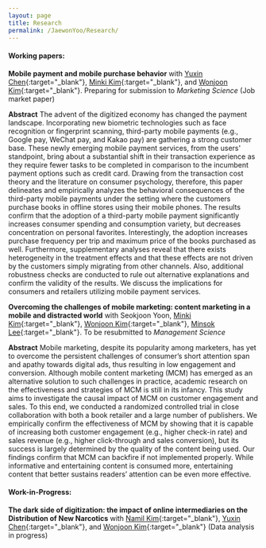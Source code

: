 ```yaml
---
layout: page
title: Research
permalink: /JaewonYoo/Research/
---
```


#### Working papers:

__Mobile payment and mobile purchase behavior__ with [Yuxin Chen](https://shanghai.nyu.edu/academics/faculty/directory/yuxin-chen){:target="_blank"}, [Minki Kim](https://www.business.kaist.edu/faculty/pcmingki){:target="_blank"}, and [Wonjoon Kim](http://wjkim.kaist.ac.kr/home){:target="_blank"}. Preparing for submission to _Marketing Science_ (Job market paper)

__Abstract__  The advent of the digitized economy has changed the payment landscape. Incorporating new biometric technologies such as face recognition or fingerprint scanning, third-party mobile payments (e.g., Google pay, WeChat pay, and Kakao pay) are gathering a strong customer base. These newly emerging mobile payment services, from the users' standpoint, bring about a substantial shift in their transaction experience as they require fewer tasks to be completed in comparison to the incumbent payment options such as credit card. Drawing from the transaction cost theory and the literature on consumer psychology, therefore, this paper delineates and empirically analyzes the behavioral consequences of the third-party mobile payments under the setting where the customers purchase books in offline stores using their mobile phones. The results confirm that the adoption of a third-party mobile payment significantly increases consumer spending and consumption variety, but decreases concentration on personal favorites. Interestingly, the adoption increases purchase frequency per trip and maximum price of the books purchased as well. Furthermore, supplementary analyses reveal that there exists heterogeneity in the treatment effects and that these effects are not driven by the customers simply migrating from other channels. Also, additional robustness checks are conducted to rule out alternative explanations and confirm the validity of the results. We discuss the implications for consumers and retailers utilizing mobile payment services.

__Overcoming the challenges of mobile marketing: content marketing in a mobile and distracted world__ with Seokjoon Yoon, [Minki Kim](https://www.business.kaist.edu/faculty/pcmingki){:target="_blank"}, [Wonjoon Kim](http://wjkim.kaist.ac.kr/home){:target="_blank"}, [Minsok Lee](https://mapss.uchicago.edu/directory/min-sok-lee){:target="_blank"}. To be resubmitted to _Management Science_

__Abstract__  Mobile marketing, despite its popularity among marketers, has yet to overcome the persistent challenges of consumer’s short attention span and apathy towards digital ads, thus resulting in low engagement and conversion. Although mobile content marketing (MCM) has emerged as an alternative solution to such challenges in practice, academic research on the effectiveness and strategies of MCM is still in its infancy. This study aims to investigate the causal impact of MCM on customer engagement and sales. To this end, we conducted a randomized controlled trial in close collaboration with both a book retailer and a large number of publishers. We empirically confirm the effectiveness of MCM by showing that it is capable of increasing both customer engagement (e.g., higher check-in rate) and sales revenue (e.g., higher click-through and sales conversion), but its success is largely determined by the quality of the content being used. Our findings confirm that MCM can backfire if not implemented properly. While informative and entertaining content is consumed more, entertaining content that better sustains readers’ attention can be even more effective.

#### Work-in-Progress:
__The dark side of digitization: the impact of online intermediaries on the Distribution of New Narcotics__ with [Namil Kim](http://namilkim.github.io/){:target="_blank"}, [Yuxin Chen](https://shanghai.nyu.edu/academics/faculty/directory/yuxin-chen){:target="_blank"}, and [Wonjoon Kim](http://wjkim.kaist.ac.kr/home){:target="_blank"} (Data analysis in progress)

<!---#### Publication:
Jaewon Yoo, Hyunsik Park & Wonjoon Kim (2017): Compromise effect and consideration set size in consumer decision-making, _Applied Economics Letters_, DOI: [10.1080/13504851.2017.1340567](http://www.tandfonline.com/doi/abs/10.1080/13504851.2017.1340567){:target="_blank"}


##### ORCID ID: [0000-0003-1582-0020](http://orcid.org/0000-0003-1582-0020){:target="_blank"} Researcher ID: [P-6780-2019](https://publons.com/researcher/P-6780-2019/){:target="_blank"}--->
